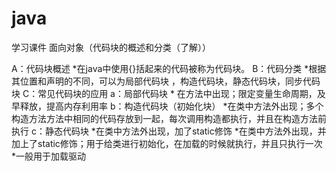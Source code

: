 # java
学习课件
面向对象（代码块的概述和分类（了解））

A：代码块概述
	*在java中使用{}括起来的代码被称为代码块。
B：代码分类
	*根据其位置和声明的不同，可以为局部代码块 ，构造代码块，静态代码块，同步代码块
C：常见代码块的应用
	a：局部代码块
	* 在方法中出现；限定变量生命周期，及早释放，提高内存利用率
	b：构造代码块（初始化块）
	*在类中方法外出现；多个构造方法方法中相同的代码存放到一起，每次调用构造都执行，并且在构造方法前执行
	c：静态代码块
	*在类中方法外出现，加了static修饰
	*在类中方法外出现，并加上了static修饰；用于给类进行初始化，在加载的时候就执行，并且只执行一次
	*一般用于加载驱动
